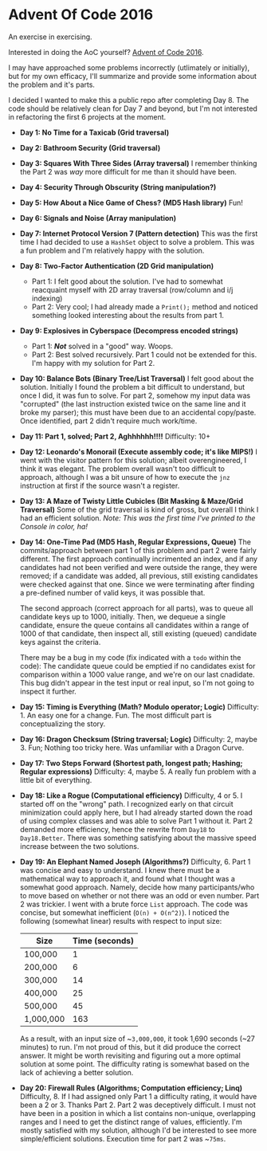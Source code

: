 # Advent Of Code 2016
An exercise in exercising.

Interested in doing the AoC yourself?  [Advent of Code 2016](http://adventofcode.com/2016).

I may have approached some problems incorrectly (utlimately or initially), but for my own efficacy, I'll summarize and provide some information about the problem and it's parts.

I decided I wanted to make this a public repo after completing Day 8. The code should be relatively clean for Day 7 and beyond, but I'm not interested in refactoring the first 6 projects at the moment.

- **Day 1:  No Time for a Taxicab  (Grid traversal)**

- **Day 2: Bathroom Security (Grid traversal)**

- **Day 3: Squares With Three Sides (Array traversal)**
  I remember thinking the Part 2 was *way* more difficult for me than it should have been.

- **Day 4: Security Through Obscurity (String manipulation?)**

- **Day 5: How About a Nice Game of Chess? (MD5 Hash library)**
  Fun!
- **Day 6: Signals and Noise (Array manipulation)**

- **Day 7: Internet Protocol Version 7 (Pattern detection)**
  This was the first time I had decided to use a `HashSet` object to solve a problem.  This was a fun problem and I'm relatively happy with the solution.

- **Day 8: Two-Factor Authentication (2D Grid manipulation)**
  - Part 1: I felt good about the solution. I've had to somewhat reacquaint myself with 2D array traversal (row/column and i/j indexing)
  - Part 2: Very cool; I had already made a `Print();` method and noticed something looked interesting about the results from part 1.

- **Day 9: Explosives in Cyberspace (Decompress encoded strings)**
  - Part 1: ***Not*** solved in a "good" way. Woops.
  - Part 2: Best solved recursively. Part 1 could not be extended for this. I'm happy with my solution for Part 2.

- **Day 10: Balance Bots (Binary Tree/List Traversal)**
  I felt good about the solution. Initially I found the problem a bit difficult to understand, but once I did, it was fun to solve. For part 2, somehow my input data was "corrupted" (the last instruction existed twice on the same line and it broke my parser); this must have been due to an accidental copy/paste. Once identified, part 2 didn't require much work/time.

- **Day 11: Part 1, solved; Part 2, Aghhhhhh!!!!**
  Difficulty: 10+

- **Day 12: Leonardo's Monorail (Execute assembly code; it's like MIPS!)**
  I went with the visitor pattern for this solution; albeit overengineered, I think it was elegant. The problem overall wasn't too difficult to approach, although I was a bit unsure of how to execute the `jnz` instruction at first if the source wasn't a register.

- **Day 13: A Maze of Twisty Little Cubicles (Bit Masking & Maze/Grid Traversal)**
Some of the grid traversal is kind of gross, but overall I think I had an efficient solution. *Note: This was the first time I've printed to the Console in color, ha!*

- **Day 14: One-Time Pad (MD5 Hash, Regular Expressions, Queue)**
  The commits/approach between part 1 of this problem and part 2 were fairly different.  The first approach continually incrimented an index, and if any candidates had not been verified and were outside the range, they were removed; if a candidate was added, all previous, still existing candidates were checked against that one. Since we were terminating after finding a pre-defined number of valid keys, it was possible that.

  The second approach (correct approach for all parts), was to queue all candidate keys up to 1000, initially. Then, we dequeue a single candidate, ensure the queue contains all candidates within a range of 1000 of that candidate, then inspect all, still existing (queued) candidate keys against the criteria. 

  There may be a bug in my code (fix indicated with a `todo` within the code): The candidate queue could be emptied if no candidates exist for comparison within a 1000 value range, and we're on our last cnadidate. This bug didn't appear in the test input or real input, so I'm not going to inspect it further.

- **Day 15: Timing is Everything (Math? Modulo operator; Logic)**
  Difficulty: 1.
  An easy one for a change. Fun. The most difficult part is conceptualizing the story.

- **Day 16: Dragon Checksum (String traversal; Logic)**
  Difficulty: 2, maybe 3.
  Fun; Nothing too tricky here. Was unfamiliar with a Dragon Curve.

- **Day 17: Two Steps Forward (Shortest path, longest path; Hashing; Regular expressions)**
  Difficulty: 4, maybe 5.
  A really fun problem with a little bit of everything.

- **Day 18: Like a Rogue (Computational efficiency)**
  Difficulty, 4 or 5.
  I started off on the "wrong" path. I recognized early on that circuit minimization could apply here, but I had already started down the road of using complex classes and was able to solve Part 1 without it. Part 2 demanded more efficiency, hence the rewrite from `Day18` to `Day18.Better`.  There was something satisfying about the massive speed increase between the two solutions.

- **Day 19: An Elephant Named Joseph (Algorithms?)**
  Difficulty, 6.
  Part 1 was concise and easy to understand. I knew there must be a mathematical way to approach it, and found what I thought was a somewhat good approach. Namely, decide how many participants/who to move based on whether or not there was an odd or even number. Part 2 was trickier. I went with a brute force `List` approach. The code was concise, but somewhat inefficient (`O(n) + O(n^2)`). I noticed the following (somewhat linear) results with respect to input size:
  
  |   Size    | Time (seconds) |
  | --------- | -------------- |
  |   100,000 |              1 |
  |   200,000 |              6 |
  |   300,000 |             14 |
  |   400,000 |             25 |
  |   500,000 |             45 |
  | 1,000,000 |            163 |

  As a result, with an input size of ~`3,000,000`, it took 1,690 seconds (~27 minutes) to run. I'm not proud of this, but it did produce the correct answer. It might be worth revisiting and figuring out a more optimal solution at some point. The difficulty rating is somewhat based on the lack of achieving a better solution.

- **Day 20: Firewall Rules (Algorithms; Computation efficiency; Linq)**
Difficulty, 8. If I had assigned only Part 1 a difficulty rating, it would have been a 2 or 3.  Thanks Part 2.  Part 2 was deceptively difficult.  I must not have been in a position in which a list contains non-unique, overlapping ranges and I need to get the distinct range of values, efficiently. I'm mostly satisfied with my solution, although I'd be interested to see more simple/efficient solutions. Execution time for part 2 was ~`75ms`.